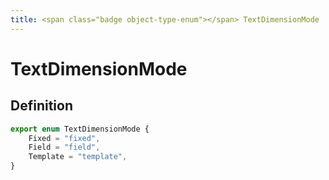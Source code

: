 ```yaml
---
title: <span class="badge object-type-enum"></span> TextDimensionMode
---
```

# <span class="badge object-type-enum"></span> TextDimensionMode

## Definition

```typescript
export enum TextDimensionMode {
	Fixed = "fixed",
	Field = "field",
	Template = "template",
}

```
